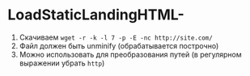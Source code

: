 # LoadStaticLandingHTML-

1. Скачиваем `wget -r -k -l 7 -p -E -nc http://site.com/`
2. Файл должен быть unminify (обрабатывается построчно)
3. Можно использовать для преобразования путей (в регулярном выражении убрать `http`)
